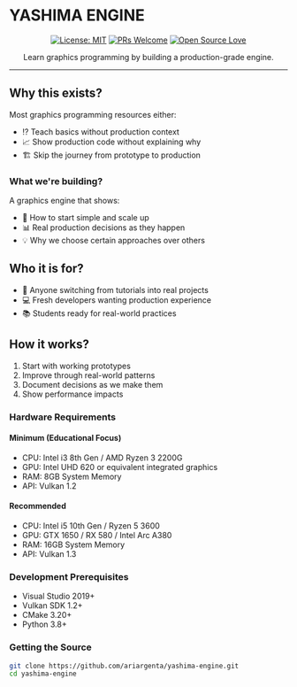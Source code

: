 ﻿# YASHIMA ENGINE

<div align="center">

[![License: MIT](https://img.shields.io/badge/License-MIT-yellow.svg)](https://opensource.org/licenses/MIT)
[![PRs Welcome](https://img.shields.io/badge/PRs-welcome-brightgreen.svg)](http://makeapullrequest.com)
[![Open Source Love](https://badges.frapsoft.com/os/v1/open-source.png?v=103)](https://github.com/ellerbrock/open-source-badges/)

Learn graphics programming by building a production-grade engine.

</div>

--------------------------------------------------------------------------------

## Why this exists?
Most graphics programming resources either:
- ⁉️ Teach basics without production context
- 📈 Show production code without explaining why
- 🏗️ Skip the journey from prototype to production

### What we're building?
A graphics engine that shows:
- 🚀 How to start simple and scale up
- 📊 Real production decisions as they happen
- 💡 Why we choose certain approaches over others

## Who it is for?
- 🔧 Anyone switching from tutorials into real projects
- 💻 Fresh developers wanting production experience
- 📚 Students ready for real-world practices

## How it works?
1. Start with working prototypes
2. Improve through real-world patterns
3. Document decisions as we make them
4. Show performance impacts

### Hardware Requirements
#### Minimum (Educational Focus)
- CPU: Intel i3 8th Gen / AMD Ryzen 3 2200G
- GPU: Intel UHD 620 or equivalent integrated graphics
- RAM: 8GB System Memory
- API: Vulkan 1.2

#### Recommended
- CPU: Intel i5 10th Gen / Ryzen 5 3600
- GPU: GTX 1650 / RX 580 / Intel Arc A380
- RAM: 16GB System Memory
- API: Vulkan 1.3

### Development Prerequisites
- Visual Studio 2019+
- Vulkan SDK 1.2+
- CMake 3.20+
- Python 3.8+

### Getting the Source
```bash
git clone https://github.com/ariargenta/yashima-engine.git
cd yashima-engine
```